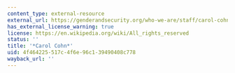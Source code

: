 ```yaml
---
content_type: external-resource
external_url: https://genderandsecurity.org/who-we-are/staff/carol-cohn
has_external_license_warning: true
license: https://en.wikipedia.org/wiki/All_rights_reserved
status: ''
title: '*Carol Cohn*'
uid: 4f464225-517c-4f6e-96c1-39490408c778
wayback_url: ''
---
```

